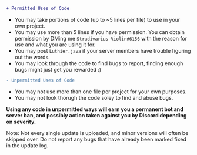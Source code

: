 ```diff
+ Permitted Uses of Code
```
- You may take portions of code (up to ~5 lines per file) to use in your own project.
- You may use more than 5 lines if you have permission.  You can obtain permission by DMing me `Stradivarius Violin#6156` with the reason for use and what you are using it for.
- You may post `Luthier.java` if your server members have trouble figuring out the words.
- You may look through the code to find bugs to report, finding enough bugs might just get you rewarded :)

```diff
- Unpermitted Uses of Code
```
- You may not use more than one file per project for your own purposes.
- You may not look thorugh the code soley to find and abuse bugs.

**Using any code in unpermitted ways will earn you a permanent bot and server ban, and possibly action taken against you by Discord depending on severity.**

Note: Not every single update is uploaded, and minor versions will often be skipped over.  Do not report any bugs that have already been marked fixed in the update log.

